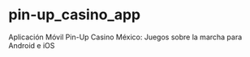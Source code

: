 # pin-up_casino_app
Aplicación Móvil Pin-Up Casino México: Juegos sobre la marcha para Android e iOS

